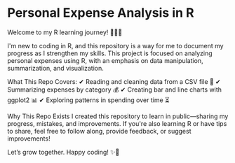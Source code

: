 # Personal Expense Analysis in R
Welcome to my R learning journey! 👩‍💻🚀

I'm new to coding in R, and this repository is a way for me to document my progress as I strengthen my skills. This project is focused on analyzing personal expenses using R, with an emphasis on data manipulation, summarization, and visualization.

What This Repo Covers:
✔ Reading and cleaning data from a CSV file 📂
✔ Summarizing expenses by category 💰
✔ Creating bar and line charts with ggplot2 📊
✔ Exploring patterns in spending over time ⏳

Why This Repo Exists
I created this repository to learn in public—sharing my progress, mistakes, and improvements. If you're also learning R or have tips to share, feel free to follow along, provide feedback, or suggest improvements!

Let’s grow together. Happy coding! ✨🐍
